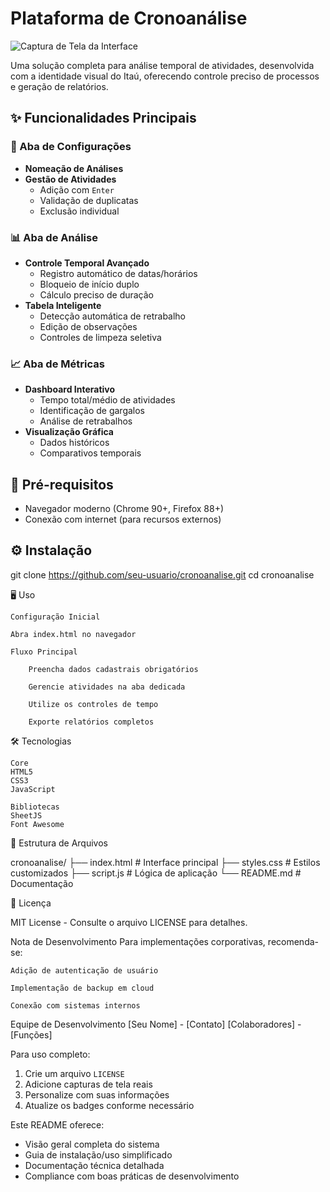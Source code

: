 # Plataforma de Cronoanálise 

![Captura de Tela da Interface](screenshot.png) <!-- Adicione uma imagem real posteriormente -->

Uma solução completa para análise temporal de atividades, desenvolvida com a identidade visual do Itaú, oferecendo controle preciso de processos e geração de relatórios.

## ✨ Funcionalidades Principais

### 🔧 Aba de Configurações
- **Nomeação de Análises**
- **Gestão de Atividades**
  - Adição com `Enter`
  - Validação de duplicatas
  - Exclusão individual

### 📊 Aba de Análise
- **Controle Temporal Avançado**
  - Registro automático de datas/horários
  - Bloqueio de início duplo
  - Cálculo preciso de duração
- **Tabela Inteligente**
  - Detecção automática de retrabalho
  - Edição de observações
  - Controles de limpeza seletiva

### 📈 Aba de Métricas
- **Dashboard Interativo**
  - Tempo total/médio de atividades
  - Identificação de gargalos
  - Análise de retrabalhos
- **Visualização Gráfica**
  - Dados históricos
  - Comparativos temporais

## 🚀 Pré-requisitos

- Navegador moderno (Chrome 90+, Firefox 88+)
- Conexão com internet (para recursos externos)

## ⚙️ Instalação

git clone https://github.com/seu-usuario/cronoanalise.git
cd cronoanalise

🖥️ Uso

    Configuração Inicial
    
    Abra index.html no navegador

    Fluxo Principal

        Preencha dados cadastrais obrigatórios

        Gerencie atividades na aba dedicada

        Utilize os controles de tempo

        Exporte relatórios completos

🛠️ Tecnologias

    Core
    HTML5
    CSS3
    JavaScript

    Bibliotecas
    SheetJS
    Font Awesome

📂 Estrutura de Arquivos

cronoanalise/
├── index.html          # Interface principal
├── styles.css         # Estilos customizados
├── script.js          # Lógica de aplicação
└── README.md          # Documentação

📜 Licença

MIT License - Consulte o arquivo LICENSE para detalhes.

Nota de Desenvolvimento
Para implementações corporativas, recomenda-se:

    Adição de autenticação de usuário

    Implementação de backup em cloud

    Conexão com sistemas internos

Equipe de Desenvolvimento
[Seu Nome] - [Contato]
[Colaboradores] - [Funções]


Para uso completo:
1. Crie um arquivo `LICENSE`
2. Adicione capturas de tela reais
3. Personalize com suas informações
4. Atualize os badges conforme necessário

Este README oferece:
- Visão geral completa do sistema
- Guia de instalação/uso simplificado
- Documentação técnica detalhada
- Compliance com boas práticas de desenvolvimento
